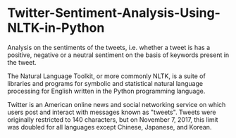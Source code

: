 # Twitter-Sentiment-Analysis-Using-NLTK-in-Python
Analysis on the sentiments of the tweets, i.e. whether a tweet is has a positive, negative or a neutral sentiment on the basis of keywords present in the tweet.

The Natural Language Toolkit, or more commonly NLTK, is a suite of libraries and programs for symbolic and statistical natural language processing for English written in the Python programming language.

Twitter is an American online news and social networking service on which users post and interact with messages known as "tweets". Tweets were originally restricted to 140 characters, but on November 7, 2017, this limit was doubled for all languages except Chinese, Japanese, and Korean.
